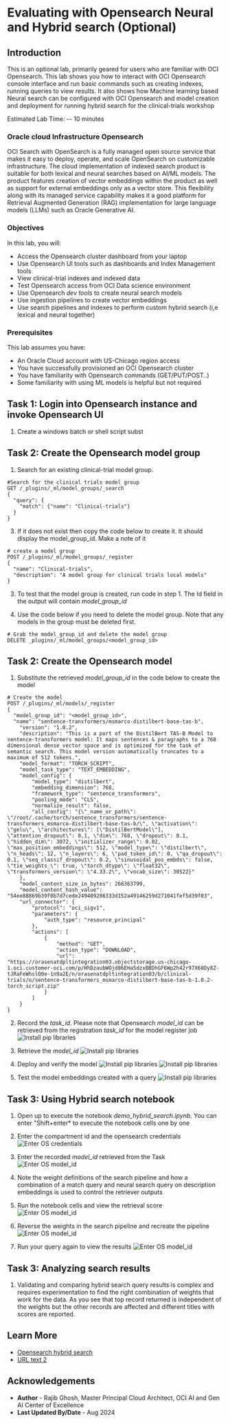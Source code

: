 # Evaluating with Opensearch Neural and Hybrid search (Optional)

## Introduction

This is an optional lab, primarily geared for users who are familiar with OCI Opensearch. This lab shows you how to interact with OCI Opensearch console interface and run basic commands such as creating indexes, running queries to view results. It also shows how Machine learning based Neural search can be configured with OCI Opensearch and model creation and deployment for running hybrid search for the clinical-trials workshop

Estimated Lab Time: -- 10 minutes

### Oracle cloud Infrastructure Opensearch

OCI Search with OpenSearch is a fully managed open source service that makes it easy to deploy, operate, and scale OpenSearch on customizable infrastructure. The cloud implementation of indexed search product is suitable for both lexical and neural searches based on AI/ML models. The product features creation of vector embeddings within the product as well as support for external embeddings only as a vector store. This flexibility along with its managed service capability makes it a good platform for Retrieval Augmented Generation (RAG) implementation for large language models (LLMs) such as Oracle Generative AI.

### Objectives

In this lab, you will:

* Access the Opensearch cluster dashboard from your laptop
* Use Opensearch UI tools such as dashboards and Index Management tools
* View clinical-trial indexes and indexed data
* Test Opensearch access from OCI Data science environment
* Use Opensearch *dev tools* to create neural search models
* Use ingestion pipelines to create vector embeddings
* Use search pipelines and indexes to perform custom hybrid search (i,e lexical and neural together)

### Prerequisites

This lab assumes you have:

* An Oracle Cloud account with US-Chicago region access
* You have successfully provisioned an OCI Opensearch cluster
* You have familiarity with Opensearch commands (GET/PUT/POST..)
* Some familiarity with using ML models is helpful but not required

## Task 1: Login into Opensearch instance and invoke Opensearch UI

1. Create a windows batch or shell script subst

## Task 2: Create the Opensearch model group

1. Search for an existing clinical-trial model group.

```
#Search for the clinical trials model group
GET /_plugins/_ml/model_groups/_search
{
  "query": {
    "match": {"name": "Clinical-trials"}
  }
}
```

3. If it does not exist then copy the code below to create it. It should display the model_group_id. Make a note of it

```
# create a model group 
POST /_plugins/_ml/model_groups/_register
{
  "name": "Clinical-trials",
  "description": "A model group for clinical trials local models"
}
```

3. To test that the model group is created, run code in step 1. The Id field in the output will contain *model_group_id*

4. Use the code below if you need to delete the model group. Note that any models in the group must be deleted first.

```
# Grab the model_group_id and delete the model group
DELETE _plugins/_ml/model_groups/<model_group_id>
```

## Task 2: Create the Opensearch model

1. Substitute the retrieved *model_group_id* in the code below to create the model
```
# Create the model
POST /_plugins/_ml/models/_register
{
  "model_group_id": "<model_group_id>",
  "name": "sentence-transformers/msmarco-distilbert-base-tas-b",
    "version": "1.0.2",
    "description": "This is a port of the DistilBert TAS-B Model to sentence-transformers model: It maps sentences & paragraphs to a 768 dimensional dense vector space and is optimized for the task of semantic search. This model version automatically truncates to a maximum of 512 tokens.",
    "model_format": "TORCH_SCRIPT",
    "model_task_type": "TEXT_EMBEDDING",
    "model_config": {
        "model_type": "distilbert",
        "embedding_dimension": 768,
        "framework_type": "sentence_transformers",
        "pooling_mode": "CLS",
        "normalize_result": false,
        "all_config": "{\"_name_or_path\": \"/root/.cache/torch/sentence_transformers/sentence-transformers_msmarco-distilbert-base-tas-b/\", \"activation\": \"gelu\", \"architectures\": [\"DistilBertModel\"], \"attention_dropout\": 0.1, \"dim\": 768, \"dropout\": 0.1, \"hidden_dim\": 3072, \"initializer_range\": 0.02, \"max_position_embeddings\": 512, \"model_type\": \"distilbert\", \"n_heads\": 12, \"n_layers\": 6, \"pad_token_id\": 0, \"qa_dropout\": 0.1, \"seq_classif_dropout\": 0.2, \"sinusoidal_pos_embds\": false, \"tie_weights_\": true, \"torch_dtype\": \"float32\", \"transformers_version\": \"4.33.2\", \"vocab_size\": 30522}"
    },
    "model_content_size_in_bytes": 266363799,
    "model_content_hash_value": "54ee88869b39f0b7d7cede249409286333d152a49146259d271041fef5d39f03",
    "url_connector": {
        "protocol": "oci_sigv1",
        "parameters": {
            "auth_type": "resource_principal"
        },
        "actions": [
            {
                "method": "GET",
                "action_type": "DOWNLOAD",
                "url": "https://orasenatdpltintegration03.objectstorage.us-chicago-1.oci.customer-oci.com/p/HhDzaubWOjd86EHa5dzxBBDhGF6Wp2h42r97X60Dy8Z-tJRaFeWhslO0e-1n9a2E/n/orasenatdpltintegration03/b/clinical-trials/o/sentence-transformers_msmarco-distilbert-base-tas-b-1.0.2-torch_script.zip"
            }
        ]
    }
}
```
2. Record the *task_id*. Please note that Opensearch *model_id* can be retrieved from the registration *task_id* for the model register job
  ![Install pip libraries](images/LAB6-OS-8.png)

3. Retrieve the *model_id*
  ![Install pip libraries](images/LAB6-OS-9.png)

4. Deploy and verify the model
  ![Install pip libraries](images/LAB6-OS-10.png)
  ![Install pip libraries](images/LAB6-OS-11.png)

5. Test the model embeddings created with a query
  ![Install pip libraries](images/LAB6-OS-12.png)

## Task 3: Using Hybrid search notebook

1. Open up to execute the notebook *demo_hybrid_search.ipynb*. You can enter "Shift+enter* to execute the notebook cells one by one

2. Enter the compartment id and the opensearch credentials
  ![Enter OS credentials](images/LAB6-NOTE-OS-1.png)

3. Enter the recorded *model_id* retrieved from the Task
  ![Enter OS model_id](images/LAB6-NOTE-OS-2.png)

4. Note the weight definitions of the search pipeline and how a combination of a match query and neural search query on description embeddings is used to control the retriever outputs

4. Run the notebook cells and view the retrieval score  
  ![Enter OS model_id](images/LAB6-NOTE-OS-3.png)

5. Reverse the weights in the search pipeline and recreate the pipeline 
  ![Enter OS model_id](images/LAB6-NOTE-OS-4.png)

6. Run your query again to view the results
  ![Enter OS model_id](images/LAB6-NOTE-OS-5.png)


## Task 3: Analyzing search results

1. Validating and comparing hybrid search query results is complex and requires experimentation to find the right combination of weights that work for the data. As you see that top record returned is independent of the weights but the other records are affected and different titles with scores are reported. 

## Learn More

* [Opensearch hybrid search](https://opensearch.org/docs/latest/search-plugins/hybrid-search/#step-4-configure-a-search-pipeline)
* [URL text 2](http://docs.oracle.com)

## Acknowledgements

* **Author** - Rajib Ghosh, Master Principal Cloud Architect, OCI AI and Gen AI Center of Excellence
* **Last Updated By/Date** - Aug 2024

